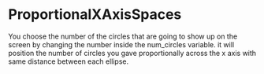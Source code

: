 # ProportionalXAxisSpaces
You choose the number of the circles that are going to show up on the screen by changing the number 
inside the num_circles variable. it will position the number of circles you gave proportionally across the 
x axis with same distance between each ellipse.
